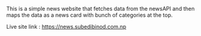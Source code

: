 This is a simple news website that fetches data from the newsAPI and then maps the data as a news card with bunch of categories at the top.

Live site link : https://news.subedibinod.com.np
